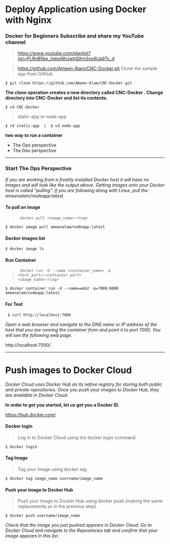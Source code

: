 # Deploy Application using Docker with Nginx

### Docker for Beginners Subscribe and share my YouTube channel
> https://www.youtube.com/playlist?list=PLRnB5kp_ilgbsl8hJwhQXmSos8Ua9Tc_d

> https://github.com/Ameen-Alam/CNC-Docker.git Clone the sample app from GitHub.

`$ git clone https://github.com/Ameen-Alam/CNC-Docker.git`

**The clone operation creates a new directory called CNC-Docker . Change directory into CNC-Docker and list its contents.**

`$ cd CNC-Docker`

> static-app or node-app

`$ cd static-app  |  $ cd node-app`

__two way to run a container__
<ul>
 <li>The Ops perspective</li>
 <li>The Dev perspective</li>
</ul>

--------------------------------

### Start The Ops Perspective

*If you are working from a freshly installed Docker host it will have no images and will look like the output above.
Getting images onto your Docker host is called “pulling”. If you are following along with Linux, pull the ameenalam/nodeapp:latest.*

#### To pull an image

> <code> docker pull &lt;image_name&gt;:&lt;tag&gt;</code>

  `$ docker image pull ameenalam/nodeapp:latest`

#### Docker images list

  `$ docker image ls`

#### Run Container

> <code> docker run -d --name &lt;container_name&gt; -p &lt;host_port&gt;:&lt;container_port&gt; &lt;image_name&gt;:&lt;tag&gt;</code>

  `$ docker container run -d --name=web2 -p=7000:8080 ameenalam/nodeapp:latest`

#### For Test

  ` $ curl http://localhost:7000`

*Open a web browser and navigate to the DNS name or IP address of the host that you are running the container from and point it to port 7000. You will see the following web page.*

http://localhost:7000/

-----------------------------------

# Push images to Docker Cloud

*Docker Cloud uses Docker Hub as its native registry for storing both public and private repositories. Once you push your images to Docker Hub, they are available in Docker Cloud.*

__In order to get you started, let us get you a Docker ID.__

https://hub.docker.com/

#### Docker login 

> Log in to Docker Cloud using the docker login command.

`$ docker login`

#### Tag Image

> Tag your image using docker tag.

`$ docker tag image_name username/image_name`

#### Push your image to Docker Hub

> Push your image to Docker Hub using docker push (making the same replacements as in the previous step).

 `$ docker push username/image_name`


*Check that the image you just pushed appears in Docker Cloud.
Go to Docker Cloud and navigate to the Repositories tab and confirm that your image appears in this list.*
